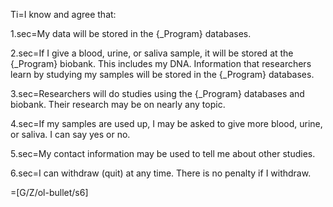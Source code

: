 Ti=I know and agree that:

1.sec=My data will be stored in the {_Program} databases.

2.sec=If I give a blood, urine, or saliva sample, it will be stored at the {_Program} biobank. This includes my DNA. Information that researchers learn by studying my samples will be stored in the {_Program} databases.

3.sec=Researchers will do studies using the {_Program} databases and biobank. Their research may be on nearly any topic.

4.sec=If my samples are used up, I may be asked to give more blood, urine, or saliva. I can say yes or no.

5.sec=My contact information may be used to tell me about other studies.

6.sec=I can withdraw (quit) at any time. There is no penalty if I withdraw.

=[G/Z/ol-bullet/s6]


